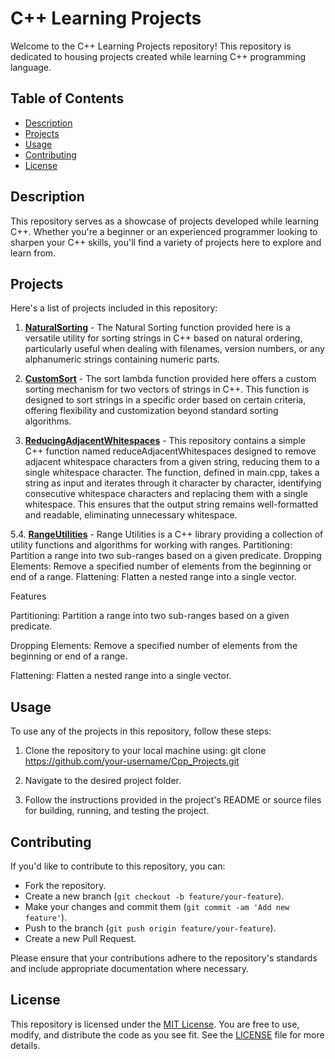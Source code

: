 # C++ Learning Projects

Welcome to the C++ Learning Projects repository! This repository is dedicated to housing projects created while learning C++ programming language.

## Table of Contents

- [Description](#description)
- [Projects](#projects)
- [Usage](#usage)
- [Contributing](#contributing)
- [License](#license)

## Description

This repository serves as a showcase of projects developed while learning C++. Whether you're a beginner or an experienced programmer looking to sharpen your C++ skills, you'll find a variety of projects here to explore and learn from.

## Projects

Here's a list of projects included in this repository:

1. **[NaturalSorting](NaturalSorting/)** - The Natural Sorting function provided here is a versatile utility for sorting strings in                                                                                        C++ based on natural ordering, particularly useful when dealing with filenames, version                                                                                         numbers, or any alphanumeric strings containing numeric parts.

2. **[CustomSort](CustomSort/)** - The sort lambda function provided here offers a custom sorting mechanism for two vectors of
                                    strings in C++. This function is designed to sort strings in a specific order based on certain                                                                                 criteria, offering flexibility and customization beyond standard sorting algorithms.

4. **[ReducingAdjacentWhitespaces](ReducingAdjacentWhitespaces/)** - This repository contains a simple C++ function named reduceAdjacentWhitespaces designed to remove adjacent                                                                      whitespace characters from a given string, reducing them to a single whitespace character. The function,                                                                        defined in main.cpp, takes a string as input and iterates through it character by character, identifying                                                                        consecutive whitespace characters and replacing them with a single whitespace. This ensures that the                                                                             output string remains well-formatted and readable, eliminating unnecessary whitespace.

5.4. **[RangeUtilities](RangeUtilities/)** - Range Utilities is a C++ library providing a collection of utility functions and algorithms for working with ranges. 
Partitioning: Partition a range into two sub-ranges based on a given predicate.
Dropping Elements: Remove a specified number of elements from the beginning or end of a range.
Flattening: Flatten a nested range into a single vector.

Features

Partitioning: Partition a range into two sub-ranges based on a given predicate.

Dropping Elements: Remove a specified number of elements from the beginning or end of a range.

Flattening: Flatten a nested range into a single vector.

## Usage

To use any of the projects in this repository, follow these steps:

1. Clone the repository to your local machine using: git clone https://github.com/your-username/Cpp_Projects.git

2. Navigate to the desired project folder.
   
3. Follow the instructions provided in the project's README or source files for building, running, and testing the project.

## Contributing

If you'd like to contribute to this repository, you can:

- Fork the repository.
- Create a new branch (`git checkout -b feature/your-feature`).
- Make your changes and commit them (`git commit -am 'Add new feature'`).
- Push to the branch (`git push origin feature/your-feature`).
- Create a new Pull Request.

Please ensure that your contributions adhere to the repository's standards and include appropriate documentation where necessary.

## License

This repository is licensed under the [MIT License](LICENSE). You are free to use, modify, and distribute the code as you see fit. See the [LICENSE](LICENSE) file for more details.

